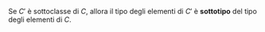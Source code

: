 Se $C'$ è sottoclasse di $C$, allora il tipo degli elementi di $C'$ è **sottotipo** del tipo degli elementi di $C$.